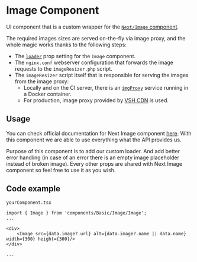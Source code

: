 # Image Component

UI component that is a custom wrapper for the [`Next/Image` component](https://nextjs.org/docs/pages/api-reference/components/image).

The required images sizes are served on-the-fly via image proxy, and the whole magic works thanks to the following steps:

-   The [`loader`](https://nextjs.org/docs/pages/api-reference/components/image#loader) prop setting for the `Image` component.
-   The `nginx.conf` webserver configuration that forwards the image requests to the `imageResizer.php` script.
-   The `imageResizer` script itself that is responsible for serving the images from the image proxy:
    -   Locally and on the CI server, there is an [`imgProxy`](https://docs.imgproxy.net/) service running in a Docker container.
    -   For production, image proxy provided by [VSH CDN](https://support.vshosting.cz/en/CDN/manipulating-images-in-cdn/) is used.

## Usage

You can check official documentation for Next Image component [here](https://nextjs.org/docs/pages/api-reference/components/image). With this component we are able to use everything what the API provides us.

Purpose of this component is to add our custom loader. And add better error handling (in case of an error there is an empty image placeholder instead of broken image). Every other props are shared with Next Image component so feel free to use it as you wish.

## Code example

```tsx
yourComponent.tsx

import { Image } from 'components/Basic/Image/Image';
...

<div>
    <Image src={data.image?.url} alt={data.image?.name || data.name} width={300} height={300}/>
</div>

...
```
